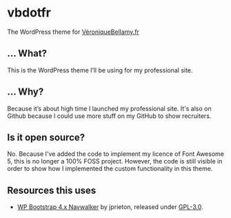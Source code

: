 # vbdotfr
The WordPress theme for [VéroniqueBellamy.fr](https://veroniquebellamy.fr/)

## … What?
This is the WordPress theme I’ll be using for my professional site.

## … Why?
Because it’s about high time I launched my professional site. It's also on Github because I could use more stuff on my GitHub to show recruiters.

## Is it open source?
No. Because I've added the code to implement my licence of Font Awesome 5, this is no longer a 100% FOSS project. However, the code is still visible in order to show how I implemented the custom functionality in this theme.

## Resources this uses
* [WP Bootstrap 4.x Navwalker](https://github.com/jprieton/wp-bootstrap4-navwalker) by jprieton, released under [GPL-3.0](https://github.com/jprieton/wp-bootstrap4-navwalker/blob/master/LICENSE.txt).